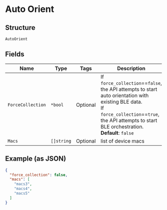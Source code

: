 
# Auto Orient

## Structure

`AutoOrient`

## Fields

| Name | Type | Tags | Description |
|  --- | --- | --- | --- |
| `ForceCollection` | `*bool` | Optional | If `force_collection`==`false`, the API attempts to start auto orientation with existing BLE data.<br>If `force_collection`==`true`, the API attempts to start BLE orchestration.<br>**Default**: `false` |
| `Macs` | `[]string` | Optional | list of device macs |

## Example (as JSON)

```json
{
  "force_collection": false,
  "macs": [
    "macs3",
    "macs4",
    "macs5"
  ]
}
```

